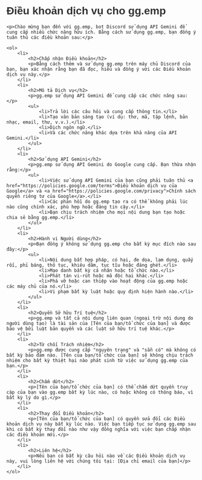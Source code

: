 <!DOCTYPE html>
<html>
<head>
    <title>Điều khoản dịch vụ - gg.emp</title>
    <style>
        body {
            font-family: sans-serif;
            margin: 20px;
        }
        h1 {
            color: #333;
        }
        p {
            line-height: 1.6;
        }
        ol {
            line-height: 1.6;
        }
    </style>
</head>
<body>
    <h1>Điều khoản dịch vụ cho gg.emp</h1>

    <p>Chào mừng bạn đến với gg.emp, bot Discord sử dụng API Gemini để cung cấp nhiều chức năng hữu ích. Bằng cách sử dụng gg.emp, bạn đồng ý tuân thủ các điều khoản sau:</p>

    <ol>
        <li>
            <h2>Chấp nhận Điều khoản</h2>
            <p>Bằng cách thêm và sử dụng gg.emp trên máy chủ Discord của bạn, bạn xác nhận rằng bạn đã đọc, hiểu và đồng ý với các Điều khoản dịch vụ này.</p>
        </li>
        <li>
            <h2>Mô tả Dịch vụ</h2>
            <p>gg.emp sử dụng API Gemini để cung cấp các chức năng sau:</p>
            <ul>
                <li>Trả lời các câu hỏi và cung cấp thông tin.</li>
                <li>Tạo văn bản sáng tạo (ví dụ: thơ, mã, tập lệnh, bản nhạc, email, thư, v.v.).</li>
                <li>Dịch ngôn ngữ.</li>
                <li>Và các chức năng khác dựa trên khả năng của API Gemini.</li>
            </ul>
        </li>
        <li>
            <h2>Sử dụng API Gemini</h2>
            <p>gg.emp sử dụng API Gemini do Google cung cấp. Bạn thừa nhận rằng:</p>
            <ul>
                <li>Việc sử dụng API Gemini của bạn cũng phải tuân thủ <a href="https://policies.google.com/terms">Điều khoản dịch vụ của Google</a> và <a href="https://policies.google.com/privacy">Chính sách quyền riêng tư của Google</a>.</li>
                <li>Các phản hồi do gg.emp tạo ra có thể không phải lúc nào cũng chính xác, phù hợp hoặc đáng tin cậy.</li>
                <li>Bạn chịu trách nhiệm cho mọi nội dung bạn tạo hoặc chia sẻ bằng gg.emp.</li>
            </ul>
        </li>
        <li>
            <h2>Hành vi Người dùng</h2>
            <p>Bạn đồng ý không sử dụng gg.emp cho bất kỳ mục đích nào sau đây:</p>
            <ul>
                <li>Nội dung bất hợp pháp, có hại, đe dọa, lạm dụng, quấy rối, phỉ báng, thô tục, khiêu dâm, tục tĩu hoặc đáng ghét.</li>
                <li>Mạo danh bất kỳ cá nhân hoặc tổ chức nào.</li>
                <li>Phát tán vi-rút hoặc mã độc hại khác.</li>
                <li>Phá vỡ hoặc can thiệp vào hoạt động của gg.emp hoặc các máy chủ của nó.</li>
                <li>Vi phạm bất kỳ luật hoặc quy định hiện hành nào.</li>
            </ul>
        </li>
        <li>
            <h2>Quyền Sở hữu Trí tuệ</h2>
            <p>gg.emp và tất cả nội dung liên quan (ngoại trừ nội dung do người dùng tạo) là tài sản của [Tên của bạn/tổ chức của bạn] và được bảo vệ bởi luật bản quyền và các luật sở hữu trí tuệ khác.</p>
        </li>
        <li>
            <h2>Từ chối Trách nhiệm</h2>
            <p>gg.emp được cung cấp "nguyên trạng" và "sẵn có" mà không có bất kỳ bảo đảm nào. [Tên của bạn/tổ chức của bạn] sẽ không chịu trách nhiệm cho bất kỳ thiệt hại nào phát sinh từ việc sử dụng gg.emp của bạn.</p>
        </li>
        <li>
            <h2>Chấm dứt</h2>
            <p>[Tên của bạn/tổ chức của bạn] có thể chấm dứt quyền truy cập của bạn vào gg.emp bất kỳ lúc nào, có hoặc không có thông báo, vì bất kỳ lý do gì.</p>
        </li>
        <li>
            <h2>Thay đổi Điều khoản</h2>
            <p>[Tên của bạn/tổ chức của bạn] có quyền sửa đổi các Điều khoản dịch vụ này bất kỳ lúc nào. Việc bạn tiếp tục sử dụng gg.emp sau khi có bất kỳ thay đổi nào như vậy đồng nghĩa với việc bạn chấp nhận các điều khoản mới.</p>
        </li>
        <li>
            <h2>Liên hệ</h2>
            <p>Nếu bạn có bất kỳ câu hỏi nào về các Điều khoản dịch vụ này, vui lòng liên hệ với chúng tôi tại: [Địa chỉ email của bạn]</p>
        </li>
    </ol>
</body>
</html>
